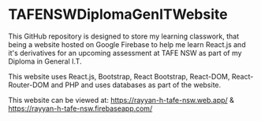 # TAFENSWDiplomaGenITWebsite

This GitHub repository is designed to store my learning classwork, that being a website hosted on Google Firebase to help me learn React.js and it's derivatives for an upcoming assessment at TAFE NSW as part of my Diploma in General I.T.

This website uses React.js, Bootstrap, React Bootstrap, React-DOM, React-Router-DOM and PHP and uses databases as part of the website. 

This website can be viewed at: https://rayyan-h-tafe-nsw.web.app/ & https://rayyan-h-tafe-nsw.firebaseapp.com/
